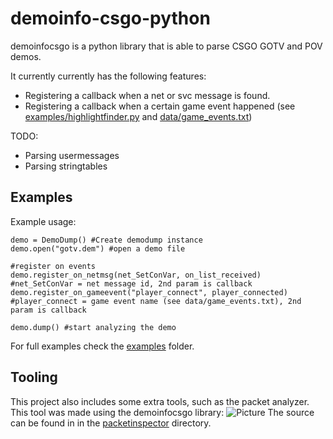 demoinfo-csgo-python
====================

demoinfocsgo is a python library that is able to parse CSGO GOTV and POV demos.

It currently currently has the following features:
- Registering a callback when a net or svc message is found.
- Registering a callback when a certain game event happened (see [examples/highlightfinder.py](https://github.com/Bakkes/demoinfo-csgo-python/blob/master/examples/highlightfinder.py) and [data/game_events.txt](https://github.com/Bakkes/demoinfo-csgo-python/blob/master/data/game_events.txt))

TODO:
- Parsing usermessages
- Parsing stringtables

## Examples
Example usage:
```
demo = DemoDump() #Create demodump instance
demo.open("gotv.dem") #open a demo file

#register on events
demo.register_on_netmsg(net_SetConVar, on_list_received) #net_SetConVar = net message id, 2nd param is callback
demo.register_on_gameevent("player_connect", player_connected) #player_connect = game event name (see data/game_events.txt), 2nd param is callback

demo.dump() #start analyzing the demo
```
For full examples check the [examples](https://github.com/Bakkes/demoinfo-csgo-python/blob/master/examples/) folder.

## Tooling
This project also includes some extra tools, such as the packet analyzer. This tool was made using the demoinfocsgo library:
![Picture](http://i.imgur.com/botaslu.png)
The source can be found in in the [packetinspector](https://github.com/Bakkes/demoinfo-csgo-python/tree/master/packetinspector) directory.
